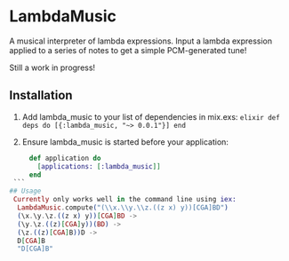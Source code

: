 # LambdaMusic

A musical interpreter of lambda expressions. Input a lambda expression applied to a series of notes to get a simple PCM-generated tune! 

Still a work in progress!


## Installation

  1. Add lambda_music to your list of dependencies in mix.exs:
    ```elixir
        def deps do
          [{:lambda_music, "~> 0.0.1"}]
        end
    ```	

  2. Ensure lambda_music is started before your application:
   ```elixir
        def application do
          [applications: [:lambda_music]]
        end
    ```
## Usage
    Currently only works well in the command line using iex:
     LambdaMusic.compute("(\\x.\\y.\\z.((z x) y))[CGA]BD")
     (\x.\y.\z.((z x) y))[CGA]BD ->
     (\y.\z.((z)[CGA]y))(BD) ->
     (\z.((z)[CGA]B))D ->
     D[CGA]B
     "D[CGA]B"

    

  